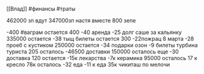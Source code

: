 [[Влад]] #финансы #траты

462000 зп вдут
347000зп настя
вместе 800 зепе

-400 #ваграм
остается 400 
-40 аренда
-25 долг саше за кальянку
335000 остается 
-38 тыщ билеты
остается 300
-22пожрац 8 марта
-28 проеб с кустиком
250000 остается
-34 подарки озон 
-9 билеты турбина туриста 
205 осталось 
-46500 доставки 
150000 осталось 
еще -30 доставка
120 остается 
-15к  лекарства
-7к керамика 
95000 осталось
17 к кресло 
78к осталось
-32 еда
-11 к еда
35к чикиташ по мелочи 